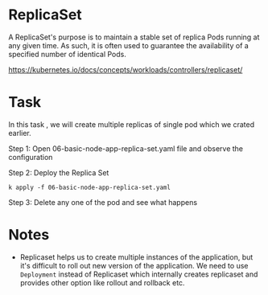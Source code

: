 # ReplicaSet

A ReplicaSet's purpose is to maintain a stable set of replica Pods running at any given time. As such, it is often used to guarantee the availability of a specified number of identical Pods.

https://kubernetes.io/docs/concepts/workloads/controllers/replicaset/

# Task

In this task , we will create multiple replicas of single pod which we crated earlier.

Step 1:  Open 06-basic-node-app-replica-set.yaml file and observe the configuration

Step 2: Deploy the Replica Set
```
k apply -f 06-basic-node-app-replica-set.yaml
```

Step 3: Delete any one of the pod and see what happens

# Notes
- Replicaset helps us to create multiple instances of the application, but it's difficult to roll out new version of the application.
  We need to use `Deployment` instead of Replicaset which internally creates replicaset and provides other option like rollout and rollback etc.


